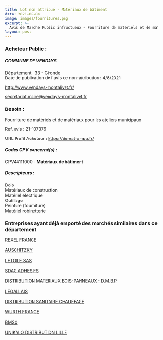 ```yaml
---
title: Lot non attribué - Matériaux de bâtiment
date: 2021-08-04
image: images/fournitures.png
excerpt: >-
  Avis de Marché Public infructueux - Fourniture de matériels et de matériaux pour les ateliers municipaux
layout: post
---
```


### Acheteur Public :
##### COMMUNE DE VENDAYS
Département : 33 - Gironde<br/>
Date de publication de l'avis de non-attribution : 4/8/2021


http://www.vendays-montalivet.fr/

secretariat.maire@vendays-montalivet.fr


### Besoin :

Fourniture de matériels et de matériaux pour les ateliers municipaux

Ref. avis : 21-107376

URL Profil Acheteur : https://demat-ampa.fr/

##### Codes CPV concerné(s) :
CPV44111000 - **Matériaux de bâtiment** <br/>

##### Descripteurs :
Bois <br/>
Matériaux de construction <br/>
Matériel électrique <br/>
Outillage <br/>
Peinture (fourniture) <br/>
Matériel robinetterie <br/>

### Entreprises ayant déjà emporté des marchés similaires dans ce département
<a href="/entreprise-545/siren-309304616">REXEL FRANCE</a><br/><br/>
<a href="/entreprise-545/siren-315042424">AUSCHITZKY</a><br/><br/>
<a href="/entreprise-547/siren-330674300">LETOILE SAS</a><br/><br/>
<a href="/entreprise-555/siren-399693209">SDAG ADHESIFS</a><br/><br/>
<a href="/entreprise-568/siren-508102159">DISTRIBUTION MATERIAUX BOIS-PANNEAUX - D.M.B.P</a><br/><br/>
<a href="/entreprise-572/siren-563820489">LEGALLAIS</a><br/><br/>
<a href="/entreprise-572/siren-572141885">DISTRIBUTION SANITAIRE CHAUFFAGE</a><br/><br/>
<a href="/entreprise-573/siren-668502966">WURTH FRANCE</a><br/><br/>
<a href="/entreprise-575/siren-778115824">BMSO</a><br/><br/>
<a href="/entreprise-577/siren-807953021">UNIKALO DISTRIBUTION LILLE</a><br/><br/>

